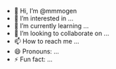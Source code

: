 - 👋 Hi, I’m @mmmogen
- 👀 I’m interested in ...
- 🌱 I’m currently learning ...
- 💞️ I’m looking to collaborate on ...
- 📫 How to reach me ...
- 😄 Pronouns: ...
- ⚡ Fun fact: ...

<!---
mmmogen/mmmogen is a ✨ special ✨ repository because its `README.md` (this file) appears on your GitHub profile.
You can click the Preview link to take a look at your changes.
--->
